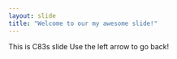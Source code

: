 ```yaml
---
layout: slide
title: "Welcome to our my awesome slide!"
---
```

This is C83s slide
Use the left arrow to go back!
